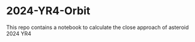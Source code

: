 # 2024-YR4-Orbit
This repo contains a notebook to calculate the close approach of asteroid 2024 YR4
